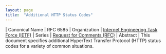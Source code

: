 ```yaml
---
layout: page
title:  "Additional HTTP Status Codes"
---
```


| Canonical Name | RFC 6585
| Organization | [Internet Engineering Task Force (IETF)](..)
| Series | [Request for Comments (RFC)](..)
| Abstract | This document specifies additional HyperText Transfer Protocol (HTTP) status codes for a variety of common situations.